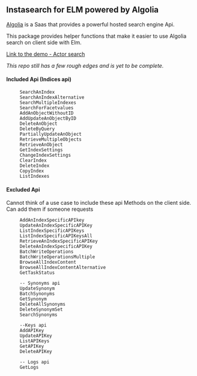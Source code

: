 ## Instasearch for ELM powered by Algolia

[Algolia](https://www.algolia.com/) is a Saas that provides a powerful hosted search engine Api.

This package provides helper functions that make it easier to use Algolia search on client side with Elm.

[Link to the demo - Actor search](https://kaashyapan.github.io/algolia-client/examples/simpleExample/SimpleExample.html)

*This repo still has a few rough edges and is yet to be complete.*

#### Included Api (Indices api)

```
     SearchAnIndex
     SearchAnIndexAlternative
     SearchMultipleIndexes
     SearchForFacetvalues
     AddAnObjectWithoutID 
     AddUpdateAnObjectByID
     DeleteAnObject
     DeleteByQuery 
     PartiallyUpdateAnObject
     RetrieveMultipleObjects
     RetrieveAnObject 
     GetIndexSettings 
     ChangeIndexSettings
     ClearIndex 
     DeleteIndex
     CopyIndex 
     ListIndexes
```
     
#### Excluded Api 
     
Cannot think of a use case to include these api Methods on the client side. 
Can add them if someone requests
     
     
```
     AddAnIndexSpecificAPIkey
     UpdateAnIndexSpecificAPIKey
     ListIndexSpecificAPIKeys
     ListIndexSpecificAPIKeysAll
     RetrieveAnIndexSpecificAPIKey
     DeleteAnIndexSpecificAPIKey
     BatchWriteOperations
     BatchWriteOperationsMultiple
     BrowseAllIndexContent
     BrowseAllIndexContentAlternative
     GetTaskStatus
     
     -- Synonyms api
     UpdateSynonym
     BatchSynonyms
     GetSynonym
     DeleteAllSynonyms
     DeleteSynonymSet
     SearchSynonyms
     
     --Keys api
     AddAPIKey
     UpdateAPIKey
     ListAPIKeys
     GetAPIKey
     DeleteAPIKey
     
     -- Logs api
     GetLogs
```
     
